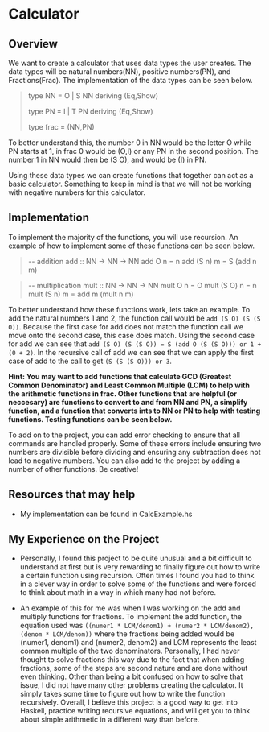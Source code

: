 # Calculator

## Overview

We want to create a calculator that uses data types the user creates. The data types will be natural numbers\(NN\), positive numbers\(PN\), and Fractions\(Frac\). The implementation of the data types can be seen below.

> type NN = O | S NN
> deriving (Eq,Show)
>
> type PN = I | T PN
> deriving (Eq,Show)
>
> type frac = (NN,PN)

To better understand this, the number 0 in NN would be the letter O while PN starts at 1, in frac 0 would be \(O,I\) or any PN in the second position. The number 1 in NN would then be \(S O\), and would be \(I\) in PN. 

Using these data types we can create functions that together can act as a basic calculator. Something to keep in mind is that we will not be working with negative numbers for this calculator.

## Implementation

To implement the majority of the functions, you will use recursion. An example of how to implement some of these functions can be seen below. 

> -- addition
> add :: NN -> NN -> NN
> add O n = n
> add (S n) m = S (add n m)

> -- multiplication
> mult :: NN -> NN -> NN
> mult O n = O
> mult (S O) n = n
> mult (S n) m = add m (mult n m)

To better understand how these functions work, lets take an example. To add the natural numbers 1 and 2, the function call would be `add (S O) (S (S O))`. Because the first case for add does not match the function call we move onto the second case, this case does match. Using the second case for add we can see that `add (S O) (S (S O)) = S (add O (S (S O))) or 1 + (0 + 2)`. In the recursive call of add we can see that we can apply the first case of add to the call to get `(S (S (S O))) or 3`. 

**Hint: You may want to add functions that calculate GCD (Greatest Common Denominator) and Least Common Multiple (LCM) to help with the arithmetic functions in frac. Other functions that are helpful (or neccesary) are functions to convert to and from NN and PN, a simplify function, and a function that converts ints to NN or PN to help with testing functions. Testing functions can be seen below.**

To add on to the project, you can add error checking to ensure that all commands are handled properly. Some of these errors include ensuring two numbers are divisible before dividing and ensuring any subtraction does not lead to negative numbers. You can also add to the project by adding a number of other functions. Be creative!

## Resources that may help

* My implementation can be found in CalcExample.hs

## My Experience on the Project

* Personally, I found this project to be quite unusual and a bit difficult to understand at first but is very rewarding to finally figure out how to write a certain function using recursion. Often times I found you had to think in a clever way in order to solve some of the functions and were forced to think about math in a way in which many had not before. 

* An example of this for me was when I was working on the add and multiply functions for fractions. To implement the add function, the equation used was `((numer1 * LCM/denom1) + (numer2 * LCM/denom2), (denom * LCM/denom))` where the fractions being added would be \(numer1, denom1\) and \(numer2, denom2\) and LCM represents the least common multiple of the two denominators. Personally, I had never thought to solve fractions this way due to the fact that when adding fractions, some of the steps are second nature and are done without even thinking. Other than being a bit confused on how to solve that issue, I did not have many other problems creating the calculator. It simply takes some time to figure out how to write the function recursively. Overall, I believe this project is a good way to get into Haskell, practice writing recursive equations, and will get you to think about simple arithmetic in a different way than before.